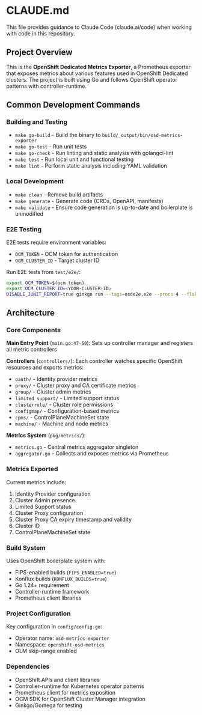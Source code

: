 # CLAUDE.md

This file provides guidance to Claude Code (claude.ai/code) when working with code in this repository.

## Project Overview

This is the **OpenShift Dedicated Metrics Exporter**, a Prometheus exporter that exposes metrics about various features used in OpenShift Dedicated clusters. The project is built using Go and follows OpenShift operator patterns with controller-runtime.

## Common Development Commands

### Building and Testing
- `make go-build` - Build the binary to `build/_output/bin/osd-metrics-exporter`
- `make go-test` - Run unit tests
- `make go-check` - Run linting and static analysis with golangci-lint
- `make test` - Run local unit and functional testing
- `make lint` - Perform static analysis including YAML validation

### Local Development
- `make clean` - Remove build artifacts
- `make generate` - Generate code (CRDs, OpenAPI, manifests)
- `make validate` - Ensure code generation is up-to-date and boilerplate is unmodified

### E2E Testing
E2E tests require environment variables:
- `OCM_TOKEN` - OCM token for authentication
- `OCM_CLUSTER_ID` - Target cluster ID

Run E2E tests from `test/e2e/`:
```bash
export OCM_TOKEN=$(ocm token)
export OCM_CLUSTER_ID=<YOUR-CLUSTER-ID>
DISABLE_JUNIT_REPORT=true ginkgo run --tags=osde2e,e2e --procs 4 --flake-attempts 3 --trace -vv .
```

## Architecture

### Core Components

**Main Entry Point** (`main.go:47-50`): Sets up controller manager and registers all metric controllers

**Controllers** (`controllers/`): Each controller watches specific OpenShift resources and exports metrics:
- `oauth/` - Identity provider metrics
- `proxy/` - Cluster proxy and CA certificate metrics
- `group/` - Cluster admin metrics
- `limited_support/` - Limited support status
- `clusterrole/` - Cluster role permissions
- `configmap/` - Configuration-based metrics
- `cpms/` - ControlPlaneMachineSet state
- `machine/` - Machine and node metrics

**Metrics System** (`pkg/metrics/`):
- `metrics.go` - Central metrics aggregator singleton
- `aggregator.go` - Collects and exposes metrics via Prometheus

### Metrics Exported

Current metrics include:
1. Identity Provider configuration
2. Cluster Admin presence
3. Limited Support status
4. Cluster Proxy configuration
5. Cluster Proxy CA expiry timestamp and validity
6. Cluster ID
7. ControlPlaneMachineSet state

### Build System

Uses OpenShift boilerplate system with:
- FIPS-enabled builds (`FIPS_ENABLED=true`)
- Konflux builds (`KONFLUX_BUILDS=true`)
- Go 1.24+ requirement
- Controller-runtime framework
- Prometheus client libraries

### Project Configuration

Key configuration in `config/config.go`:
- Operator name: `osd-metrics-exporter`
- Namespace: `openshift-osd-metrics`
- OLM skip-range enabled

### Dependencies

- OpenShift APIs and client libraries
- Controller-runtime for Kubernetes operator patterns
- Prometheus client for metrics exposition
- OCM SDK for OpenShift Cluster Manager integration
- Ginkgo/Gomega for testing
